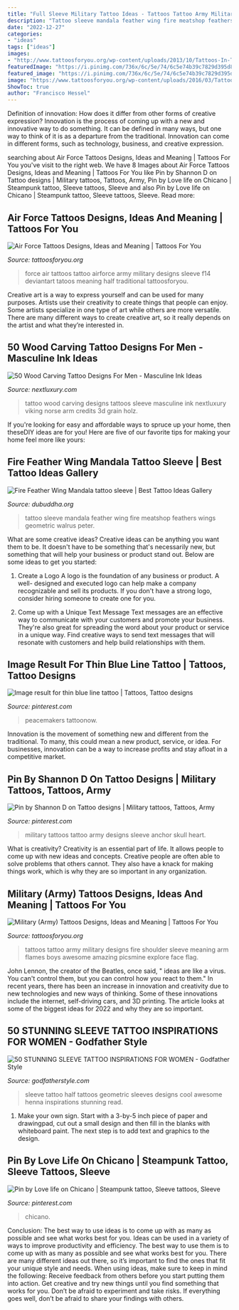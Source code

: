 ```yaml
---
title: "Full Sleeve Military Tattoo Ideas - Tattoos Tattoo Army Military Designs Fire Shoulder Sleeve Meaning Arm Flames Boys Awesome Amazing Picsmine Explore Face Flag"
description: "Tattoo sleeve mandala feather wing fire meatshop feathers wings geometric walrus peter"
date: "2022-12-27"
categories:
- "ideas"
tags: ["ideas"]
images:
- "http://www.tattoosforyou.org/wp-content/uploads/2013/10/Tattoos-In-The-Military.jpg"
featuredImage: "https://i.pinimg.com/736x/6c/5e/74/6c5e74b39c7829d395d8d479105814f7.jpg"
featured_image: "https://i.pinimg.com/736x/6c/5e/74/6c5e74b39c7829d395d8d479105814f7.jpg"
image: "https://www.tattoosforyou.org/wp-content/uploads/2016/03/Tattoos-in-Air-Force.jpg"
ShowToc: true
author: "Francisco Hessel"
---
```



Definition of innovation: How does it differ from other forms of creative expression?
Innovation is the process of coming up with a new and innovative way to do something. It can be defined in many ways, but one way to think of it is as a departure from the traditional. Innovation can come in different forms, such as technology, business, and creative expression.

	

		
searching about Air Force Tattoos Designs, Ideas and Meaning | Tattoos For You you've visit to the right web. We have 8 Images about Air Force Tattoos Designs, Ideas and Meaning | Tattoos For You like Pin by Shannon D on Tattoo designs | Military tattoos, Tattoos, Army, Pin by Love life on Chicano | Steampunk tattoo, Sleeve tattoos, Sleeve and also Pin by Love life on Chicano | Steampunk tattoo, Sleeve tattoos, Sleeve. Read more:
		
    
## Air Force Tattoos Designs, Ideas And Meaning | Tattoos For You

<img loading=lazy src="https://www.tattoosforyou.org/wp-content/uploads/2016/03/Tattoos-in-Air-Force.jpg" onerror="this.onerror=null;this.src='https://tse1.mm.bing.net/th?id=OIP.VCqwwacsS5eKmnGqBpQtMgHaJ2&amp;pid=15.1';" alt="Air Force Tattoos Designs, Ideas and Meaning | Tattoos For You">

_Source: tattoosforyou.org_

>force air tattoos tattoo airforce army military designs sleeve f14 deviantart tatoos meaning half traditional tattoosforyou. 

	

Creative art is a way to express yourself and can be used for many purposes. Artists use their creativity to create things that people can enjoy. Some artists specialize in one type of art while others are more versatile. There are many different ways to create creative art, so it really depends on the artist and what they’re interested in.

    
## 50 Wood Carving Tattoo Designs For Men - Masculine Ink Ideas

<img loading=lazy src="http://nextluxury.com/wp-content/uploads/masculine-guys-3d-wood-carving-full-sleeve-tattoo-designs.jpg" onerror="this.onerror=null;this.src='https://tse1.mm.bing.net/th?id=OIP.aeUGvY1VnJq1T-VlzGLFRQAAAA&amp;pid=15.1';" alt="50 Wood Carving Tattoo Designs For Men - Masculine Ink Ideas">

_Source: nextluxury.com_

>tattoo wood carving designs tattoos sleeve masculine ink nextluxury viking norse arm credits 3d grain holz. 

	

If you're looking for easy and affordable ways to spruce up your home, then theseDIY ideas are for you! Here are five of our favorite tips for making your home feel more like yours: 

    
## Fire Feather Wing Mandala Tattoo Sleeve | Best Tattoo Ideas Gallery

<img loading=lazy src="http://www.dubuddha.org/wp-content/uploads/2015/02/Fire-Feather-Wing-Mandala-tattoo-sleeve.jpg" onerror="this.onerror=null;this.src='https://tse3.mm.bing.net/th?id=OIP.2cEPkPWAmcQs55j_2DMtegAAAA&amp;pid=15.1';" alt="Fire Feather Wing Mandala tattoo sleeve | Best Tattoo Ideas Gallery">

_Source: dubuddha.org_

>tattoo sleeve mandala feather wing fire meatshop feathers wings geometric walrus peter. 

	

What are some creative ideas?
Creative ideas can be anything you want them to be. It doesn't have to be something that's necessarily new, but something that will help your business or product stand out. Below are some ideas to get you started:
1. Create a Logo
A logo is the foundation of any business or product. A well- designed and executed logo can help make a company recognizable and sell its products. If you don't have a strong logo, consider hiring someone to create one for you.

2. Come up with a Unique Text Message
Text messages are an effective way to communicate with your customers and promote your business. They're also great for spreading the word about your product or service in a unique way. Find creative ways to send text messages that will resonate with customers and help build relationships with them.


    
## Image Result For Thin Blue Line Tattoo | Tattoos, Tattoo Designs

<img loading=lazy src="https://i.pinimg.com/736x/09/3a/2c/093a2cec1ef8d11dcae357b80162bb75--thin-blue-lines-line-tattoos.jpg" onerror="this.onerror=null;this.src='https://tse1.mm.bing.net/th?id=OIP.jrkeX3BPtRKgDSKQ0NZdXQHaJ6&amp;pid=15.1';" alt="Image result for thin blue line tattoo | Tattoos, Tattoo designs">

_Source: pinterest.com_

>peacemakers tattoonow. 

	

Innovation is the movement of something new and different from the traditional. To many, this could mean a new product, service, or idea. For businesses, innovation can be a way to increase profits and stay afloat in a competitive market.

    
## Pin By Shannon D On Tattoo Designs | Military Tattoos, Tattoos, Army

<img loading=lazy src="https://i.pinimg.com/736x/d0/84/fd/d084fd2fd4ebcee02c428029e8ae8e72.jpg" onerror="this.onerror=null;this.src='https://tse4.mm.bing.net/th?id=OIP.JgW2ZIhCA38wY3saH_MFjAHaQB&amp;pid=15.1';" alt="Pin by Shannon D on Tattoo designs | Military tattoos, Tattoos, Army">

_Source: pinterest.com_

>military tattoos tattoo army designs sleeve anchor skull heart. 

	

What is creativity?
Creativity is an essential part of life. It allows people to come up with new ideas and concepts. Creative people are often able to solve problems that others cannot. They also have a knack for making things work, which is why they are so important in any organization.

    
## Military (Army) Tattoos Designs, Ideas And Meaning | Tattoos For You

<img loading=lazy src="http://www.tattoosforyou.org/wp-content/uploads/2013/10/Tattoos-In-The-Military.jpg" onerror="this.onerror=null;this.src='https://tse4.mm.bing.net/th?id=OIP.tT23UpKHPSKcIx4RY1MjCwHaLL&amp;pid=15.1';" alt="Military (Army) Tattoos Designs, Ideas and Meaning | Tattoos For You">

_Source: tattoosforyou.org_

>tattoos tattoo army military designs fire shoulder sleeve meaning arm flames boys awesome amazing picsmine explore face flag. 

	

John Lennon, the creator of the Beatles, once said, " ideas are like a virus. You can't control them, but you can control how you react to them." In recent years, there has been an increase in innovation and creativity due to new technologies and new ways of thinking. Some of these innovations include the internet, self-driving cars, and 3D printing. The article looks at some of the biggest ideas for 2022 and why they are so important.

    
## 50 STUNNING SLEEVE TATTOO INSPIRATIONS FOR WOMEN - Godfather Style

<img loading=lazy src="http://godfatherstyle.com/wp-content/uploads/2016/02/Half-Sleeve-Tattoo-Woman1.jpg" onerror="this.onerror=null;this.src='https://tse1.mm.bing.net/th?id=OIP.4zDo9gTl9SYOASdG75KKMAHaK4&amp;pid=15.1';" alt="50 STUNNING SLEEVE TATTOO INSPIRATIONS FOR WOMEN - Godfather Style">

_Source: godfatherstyle.com_

>sleeve tattoo half tattoos geometric sleeves designs cool awesome henna inspirations stunning read. 

	

1. Make your own sign. Start with a 3-by-5 inch piece of paper and drawingpad, cut out a small design and then fill in the blanks with whiteboard paint. The next step is to add text and graphics to the design.

    
## Pin By Love Life On Chicano | Steampunk Tattoo, Sleeve Tattoos, Sleeve

<img loading=lazy src="https://i.pinimg.com/736x/6c/5e/74/6c5e74b39c7829d395d8d479105814f7.jpg" onerror="this.onerror=null;this.src='https://tse3.mm.bing.net/th?id=OIP.0UMxwcU3mAx2ZX4uTgdPAQHaRa&amp;pid=15.1';" alt="Pin by Love life on Chicano | Steampunk tattoo, Sleeve tattoos, Sleeve">

_Source: pinterest.com_

>chicano. 

	

Conclusion: The best way to use ideas is to come up with as many as possible and see what works best for you.
Ideas can be used in a variety of ways to improve productivity and efficiency. The best way to use them is to come up with as many as possible and see what works best for you. There are many different ideas out there, so it’s important to find the ones that fit your unique style and needs. When using ideas, make sure to keep in mind the following: Receive feedback from others before you start putting them into action. Get creative and try new things until you find something that works for you. Don’t be afraid to experiment and take risks. If everything goes well, don’t be afraid to share your findings with others.

